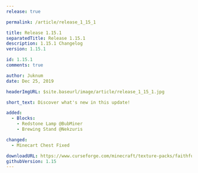```yaml
---
release: true

permalink: /article/release_1_15_1

title: Release 1.15.1
separatedTitle: Release 1.15.1
description: 1.15.1 Changelog
version: 1.15.1

id: 1.15.1
comments: true

author: Juknum
date: Dec 25, 2019

headerImgURL: $site.baseurl/image/article/release_1_15_1.jpg

short_text: Discover what's new in this update!

added:
  - Blocks:
    - Redstone Lamp @BubMiner
    - Brewing Stand @Nekzuris

changed:
  - Minecart Chest Fixed

downloadURL: https://www.curseforge.com/minecraft/texture-packs/faithful-3d/files/2849351
githubVersion: 1.15
---
```

